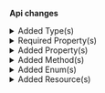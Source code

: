 **Api changes**

<details>
<summary>Added Type(s)</summary>

- added type `ProductTailoringCreatedMessage`
- added type `ProductTailoringDeletedMessage`
- added type `ProductTailoringDescriptionSetMessage`
- added type `ProductTailoringNameSetMessage`
- added type `ProductTailoringPublishedMessage`
- added type `ProductTailoringSlugSetMessage`
- added type `ProductTailoringUnpublishedMessage`
- added type `ProductTailoringCreatedMessagePayload`
- added type `ProductTailoringDeletedMessagePayload`
- added type `ProductTailoringDescriptionSetMessagePayload`
- added type `ProductTailoringNameSetMessagePayload`
- added type `ProductTailoringPublishedMessagePayload`
- added type `ProductTailoringSlugSetMessagePayload`
- added type `ProductTailoringUnpublishedMessagePayload`
- added type `ProductTailoring`
- added type `ProductTailoringData`
- added type `ProductTailoringDraft`
- added type `ProductTailoringInStoreDraft`
- added type `ProductTailoringPagedQueryResponse`
- added type `ProductTailoringReference`
- added type `ProductTailoringResourceIdentifier`
- added type `ProductTailoringUpdate`
- added type `ProductTailoringUpdateAction`
- added type `ProductTailoringPublishAction`
- added type `ProductTailoringSetDescriptionAction`
- added type `ProductTailoringSetMetaAttributesAction`
- added type `ProductTailoringSetMetaDescriptionAction`
- added type `ProductTailoringSetMetaKeywordsAction`
- added type `ProductTailoringSetMetaTitleAction`
- added type `ProductTailoringSetNameAction`
- added type `ProductTailoringSetSlugAction`
- added type `ProductTailoringUnpublishAction`
</details>

<details>
<summary>Required Property(s)</summary>

- :warning: changed property `isOnStock` of type `ProductVariantAvailability` to be required
</details>

<details>
<summary>Added Property(s)</summary>

- added property `taxPortions` to type `TaxedItemPrice`
- added property `id` to type `ProductVariantAvailability`
- added property `version` to type `ProductVariantAvailability`
</details>

<details>
<summary>Added Method(s)</summary>

- added method `apiRoot.withProjectKey().productTailoring().get()`
- added method `apiRoot.withProjectKey().productTailoring().post()`
- added method `apiRoot.withProjectKey().productTailoring().withKey().get()`
- added method `apiRoot.withProjectKey().productTailoring().withKey().post()`
- added method `apiRoot.withProjectKey().productTailoring().withKey().delete()`
- added method `apiRoot.withProjectKey().productTailoring().withId().get()`
- added method `apiRoot.withProjectKey().productTailoring().withId().post()`
- added method `apiRoot.withProjectKey().productTailoring().withId().delete()`
- added method `apiRoot.withProjectKey().inStoreKeyWithStoreKeyValue().productTailoring().get()`
- added method `apiRoot.withProjectKey().inStoreKeyWithStoreKeyValue().productTailoring().post()`
- added method `apiRoot.withProjectKey().inStoreKeyWithStoreKeyValue().products().withProductId().productTailoring().get()`
- added method `apiRoot.withProjectKey().inStoreKeyWithStoreKeyValue().products().withProductId().productTailoring().post()`
- added method `apiRoot.withProjectKey().inStoreKeyWithStoreKeyValue().products().withProductId().productTailoring().delete()`
- added method `apiRoot.withProjectKey().inStoreKeyWithStoreKeyValue().products().withProductKey().productTailoring().get()`
- added method `apiRoot.withProjectKey().inStoreKeyWithStoreKeyValue().products().withProductKey().productTailoring().post()`
- added method `apiRoot.withProjectKey().inStoreKeyWithStoreKeyValue().products().withProductKey().productTailoring().delete()`
</details>

<details>
<summary>Added Enum(s)</summary>

- added enum `product-tailoring` to type `ReferenceTypeId`
</details>

<details>
<summary>Added Resource(s)</summary>

- added resource `/{projectKey}/product-tailoring`
- added resource `/{projectKey}/product-tailoring/key={key}`
- added resource `/{projectKey}/product-tailoring/{ID}`
- added resource `/{projectKey}/in-store/key={storeKey}/product-tailoring`
- added resource `/{projectKey}/in-store/key={storeKey}/products`
- added resource `/{projectKey}/in-store/key={storeKey}/products/{productID}`
- added resource `/{projectKey}/in-store/key={storeKey}/products/key={productKey}`
- added resource `/{projectKey}/in-store/key={storeKey}/products/{productID}/product-tailoring`
- added resource `/{projectKey}/in-store/key={storeKey}/products/key={productKey}/product-tailoring`
</details>
